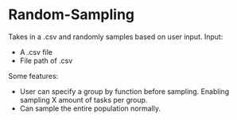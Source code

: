 # Random-Sampling
Takes in a .csv and randomly samples based on user input.
Input:
- A .csv file
- File path of .csv

Some features:
- User can specify a group by function before sampling. Enabling sampling X amount of tasks per group.
- Can sample the entire population normally.
